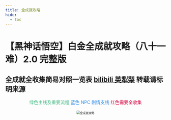```yaml
---
title: 全成就攻略
hide:
  - toc
---
```


# 【黑神话悟空】白金全成就攻略（八十一难）2.0 完整版
## 全成就全收集简易对照一览表 <u>[bilibili 英犁梨](https://space.bilibili.com/13428742)</u> 转载请标明来源 <br>
<div style="text-align: center;"><span style="color: #42b983;">绿色主线及重要流程</span> <span style="color: #318CE7;">蓝色 NPC 剧情支线</span> <span style="color: #D70040;">红色需要全收集</span></div> <br>

<div style="text-align: center;"><img src="..\img\1.png" alt="全成就攻略" style="zoom: 65%;" /></div>
